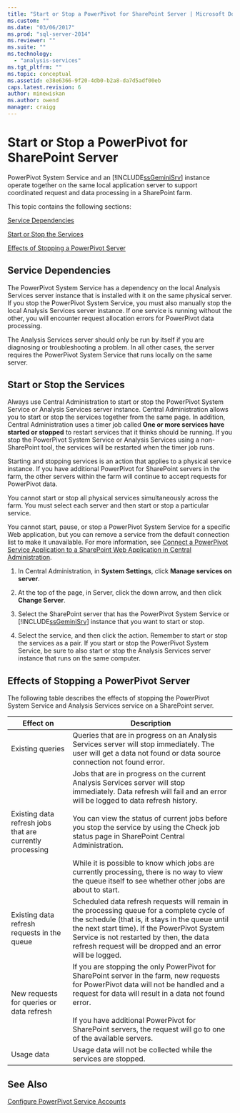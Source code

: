```yaml
---
title: "Start or Stop a PowerPivot for SharePoint Server | Microsoft Docs"
ms.custom: ""
ms.date: "03/06/2017"
ms.prod: "sql-server-2014"
ms.reviewer: ""
ms.suite: ""
ms.technology: 
  - "analysis-services"
ms.tgt_pltfrm: ""
ms.topic: conceptual
ms.assetid: e38e6366-9f20-4db0-b2a8-da7d5adf00eb
caps.latest.revision: 6
author: minewiskan
ms.author: owend
manager: craigg
---
```

# Start or Stop a PowerPivot for SharePoint Server
  PowerPivot System Service and an [!INCLUDE[ssGeminiSrv](../../includes/ssgeminisrv-md.md)] instance operate together on the same local application server to support coordinated request and data processing in a SharePoint farm.  
  
 This topic contains the following sections:  
  
 [Service Dependencies](#dependencies)  
  
 [Start or Stop the Services](#startstop)  
  
 [Effects of Stopping a PowerPivot Server](#effects)  
  
##  <a name="dependencies"></a> Service Dependencies  
 The PowerPivot System Service has a dependency on the local Analysis Services server instance that is installed with it on the same physical server. If you stop the PowerPivot System Service, you must also manually stop the local Analysis Services server instance. If one service is running without the other, you will encounter request allocation errors for PowerPivot data processing.  
  
 The Analysis Services server should only be run by itself if you are diagnosing or troubleshooting a problem. In all other cases, the server requires the PowerPivot System Service that runs locally on the same server.  
  
##  <a name="startstop"></a> Start or Stop the Services  
 Always use Central Administration to start or stop the PowerPivot System Service or Analysis Services server instance. Central Administration allows you to start or stop the services together from the same page. In addition, Central Administration uses a timer job called **One or more services have started or stopped** to restart services that it thinks should be running. If you stop the PowerPivot System Service or Analysis Services using a non-SharePoint tool, the services will be restarted when the timer job runs.  
  
 Starting and stopping services is an action that applies to a physical service instance. If you have additional PowerPivot for SharePoint servers in the farm, the other servers within the farm will continue to accept requests for PowerPivot data.  
  
 You cannot start or stop all physical services simultaneously across the farm. You must select each server and then start or stop a particular service.  
  
 You cannot start, pause, or stop a PowerPivot System Service for a specific Web application, but you can remove a service from the default connection list to make it unavailable. For more information, see [Connect a PowerPivot Service Application to a SharePoint Web Application in Central Administration](connect-power-pivot-service-app-to-sharepoint-web-app-in-ca.md).  
  
1.  In Central Administration, in **System Settings**, click **Manage services on server**.  
  
2.  At the top of the page, in Server, click the down arrow, and then click **Change Server**.  
  
3.  Select the SharePoint server that has the PowerPivot System Service or [!INCLUDE[ssGeminiSrv](../../includes/ssgeminisrv-md.md)] instance that you want to start or stop.  
  
4.  Select the service, and then click the action. Remember to start or stop the services as a pair. If you start or stop the PowerPivot System Service, be sure to also start or stop the Analysis Services server instance that runs on the same computer.  
  
##  <a name="effects"></a> Effects of Stopping a PowerPivot Server  
 The following table describes the effects of stopping the PowerPivot System Service and Analysis Services service on a SharePoint server.  
  
|Effect on|Description|  
|---------------|-----------------|  
|Existing queries|Queries that are in progress on an Analysis Services server will stop immediately. The user will get a data not found or data source connection not found error.|  
|Existing data refresh jobs that are currently processing|Jobs that are in progress on the current Analysis Services server will stop immediately. Data refresh will fail and an error will be logged to data refresh history.<br /><br /> You can view the status of current jobs before you stop the service by using the Check job status page in SharePoint Central Administration.<br /><br /> While it is possible to know which jobs are currently processing, there is no way to view the queue itself to see whether other jobs are about to start.|  
|Existing data refresh requests in the queue|Scheduled data refresh requests will remain in the processing queue for a complete cycle of the schedule (that is, it stays in the queue until the next start time). If the PowerPivot System Service is not restarted by then, the data refresh request will be dropped and an error will be logged.|  
|New requests for queries or data refresh|If you are stopping the only PowerPivot for SharePoint server in the farm, new requests for PowerPivot data will not be handled and a request for data will result in a data not found error.<br /><br /> If you have additional PowerPivot for SharePoint servers, the request will go to one of the available servers.|  
|Usage data|Usage data will not be collected while the services are stopped.|  
  
## See Also  
 [Configure PowerPivot Service Accounts](configure-power-pivot-service-accounts.md)  
  
  
